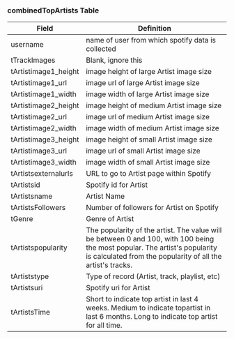 ### combinedTopArtists Table
| Field                  | Definition   
| -----------------------| ---------------------------------------------------------------------------------------------------------------------------
| username               | name of user from which spotify data is collected
| tTrackImages            | Blank, ignore this
| tArtistimage1_height| image height of large Artist image size
| tArtistimage1_url| image url of large Artist image size
| tArtistimage1_width| image width of large Artist image size
| tArtistimage2_height| image height of medium Artist image size
| tArtistimage2_url| image url of medium Artist image size
| tArtistimage2_width| image width of medium Artist image size
| tArtistimage3_height| image height of small Artist image size
| tArtistimage3_url| image url of small Artist image size
| tArtistimage3_width| image width of small Artist image size
| tArtistsexternalurls| URL to go to Artist page within Spotify
| tArtistsid| Spotify id for Artist
| tArtistsname| Artist Name
| tArtistsFollowers| Number of followers for Artist on Spotify
| tGenre| Genre of Artist
| tArtistspopularity| The popularity of the artist. The value will be between 0 and 100, with 100 being the most popular. The artist's popularity is calculated from the popularity of all the artist's tracks.
| tArtiststype| Type of record (Artist, track, playlist, etc)
| tArtistsuri| Spotify uri for Artist
| tArtistsTime| Short to indicate top artist in last 4 weeks. Medium to indicate topartist in last 6 months. Long to indicate top artist for all time.
